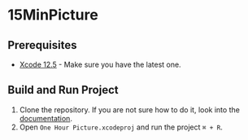 # 15MinPicture

## Prerequisites

- [Xcode 12.5](https://developer.apple.com/download/) - Make sure you have the latest one.

## Build and Run Project

1. Clone the repository. If you are not sure how to do it, look into the [documentation](https://docs.github.com/en/repositories/creating-and-managing-repositories/cloning-a-repository).
2. Open ```One Hour Picture.xcodeproj``` and run the project ```⌘ + R```.
